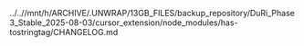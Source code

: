../..//mnt/h/ARCHIVE/.UNWRAP/13GB_FILES/backup_repository/DuRi_Phase3_Stable_2025-08-03/cursor_extension/node_modules/has-tostringtag/CHANGELOG.md